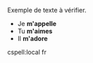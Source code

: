 Exemple de texte à vérifier.

- Je **m'appelle**
- Tu **m'aimes**
- Il **m'adore**

cspell:local fr
